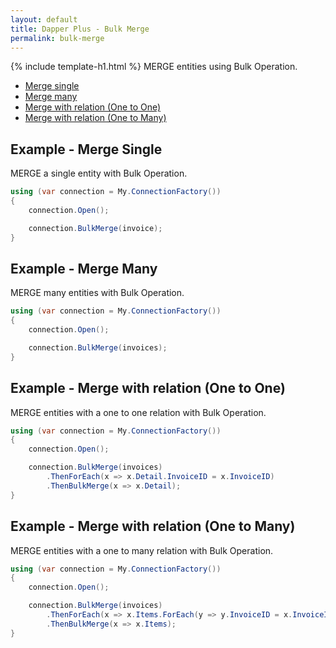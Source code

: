 ```yaml
---
layout: default
title: Dapper Plus - Bulk Merge
permalink: bulk-merge
---
```


{% include template-h1.html %}
MERGE entities using Bulk Operation.

- [Merge single](#example---merge-single)
- [Merge many](#example---merge-many)
- [Merge with relation (One to One)](#example---merge-with-relation-one-to-one)
- [Merge with relation (One to Many)](#example---merge-with-relation-one-to-many)

## Example - Merge Single
MERGE a single entity with Bulk Operation.

```csharp
using (var connection = My.ConnectionFactory())
{
    connection.Open();

    connection.BulkMerge(invoice);
}
```

## Example - Merge Many
MERGE many entities with Bulk Operation.

```csharp
using (var connection = My.ConnectionFactory())
{
    connection.Open();

    connection.BulkMerge(invoices);
}
```

## Example - Merge with relation (One to One)
MERGE entities with a one to one relation with Bulk Operation.

```csharp
using (var connection = My.ConnectionFactory())
{
    connection.Open();

	connection.BulkMerge(invoices)
		.ThenForEach(x => x.Detail.InvoiceID = x.InvoiceID)
		.ThenBulkMerge(x => x.Detail);
}
```

## Example - Merge with relation (One to Many)
MERGE entities with a one to many relation with Bulk Operation.

```csharp
using (var connection = My.ConnectionFactory())
{
    connection.Open();

	connection.BulkMerge(invoices)
		.ThenForEach(x => x.Items.ForEach(y => y.InvoiceID = x.InvoiceID))
		.ThenBulkMerge(x => x.Items);
}
```

